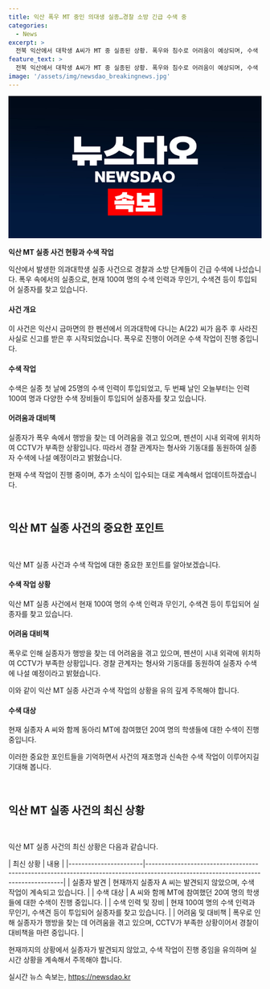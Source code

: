 ```yaml
---
title: 익산 폭우 MT 중인 의대생 실종…경찰 소방 긴급 수색 중
categories:
  - News
excerpt: >
  전북 익산에서 대학생 A씨가 MT 중 실종된 상황. 폭우와 침수로 어려움이 예상되며, 수색 인력 100여 명과 무인기, 수색견을 동원해 수색 중. 경찰은 술을 마셔 늦게 신고된 점과 CCTV 부족을 어려움으로 언급. 형사와 기동대를 동원해 수색 계획.
feature_text: >
  전북 익산에서 대학생 A씨가 MT 중 실종된 상황. 폭우와 침수로 어려움이 예상되며, 수색 인력 100여 명과 무인기, 수색견을 동원해 수색 중. 경찰은 술을 마셔 늦게 신고된 점과 CCTV 부족을 어려움으로 언급. 형사와 기동대를 동원해 수색 계획.
image: '/assets/img/newsdao_breakingnews.jpg'
---
```


<p><img src="/assets/img/newsdao_breakingnews.jpg" alt="implanttips 속보" /></p>

<p><strong>익산 MT 실종 사건 현황과 수색 작업</strong></p>

<p>익산에서 발생한 의과대학생 실종 사건으로 경찰과 소방 단계들이 긴급 수색에 나섰습니다. 폭우 속에서의 실종으로, 현재 100여 명의 수색 인력과 무인기, 수색견 등이 투입되어 실종자를 찾고 있습니다.</p>

<h4>사건 개요</h4>

<p>이 사건은 익산시 금마면의 한 펜션에서 의과대학에 다니는 A(22) 씨가 음주 후 사라진 사실로 신고를 받은 후 시작되었습니다. 폭우로 진행이 어려운 수색 작업이 진행 중입니다.</p>

<h4>수색 작업</h4>

<p>수색은 실종 첫 날에 25명의 수색 인력이 투입되었고, 두 번째 날인 오늘부터는 인력 100여 명과 다양한 수색 장비들이 투입되어 실종자를 찾고 있습니다.</p>

<h4>어려움과 대비책</h4>

<p>실종자가 폭우 속에서 행방을 찾는 데 어려움을 겪고 있으며, 펜션이 시내 외곽에 위치하여 CCTV가 부족한 상황입니다. 따라서 경찰 관계자는 형사와 기동대를 동원하여 실종자 수색에 나설 예정이라고 밝혔습니다.</p>

<p>현재 수색 작업이 진행 중이며, 추가 소식이 입수되는 대로 계속해서 업데이트하겠습니다.</p>

<p data-ke-size="size16">&nbsp;</p>

<h2 data-ke-size="size26">익산 MT 실종 사건의 중요한 포인트</h2>

<p data-ke-size="size16">&nbsp;</p>

<p>익산 MT 실종 사건과 수색 작업에 대한 중요한 포인트를 알아보겠습니다.</p>

<h4><strong>수색 작업 상황</strong></h4>

<p>익산 MT 실종 사건에서 현재 100여 명의 수색 인력과 무인기, 수색견 등이 투입되어 실종자를 찾고 있습니다.</p>

<h4><strong>어려움 대비책</strong></h4>

<p>폭우로 인해 실종자가 행방을 찾는 데 어려움을 겪고 있으며, 펜션이 시내 외곽에 위치하여 CCTV가 부족한 상황입니다. 경찰 관계자는 형사와 기동대를 동원하여 실종자 수색에 나설 예정이라고 밝혔습니다.</p>

<p>이와 같이 익산 MT 실종 사건과 수색 작업의 상황을 유의 깊게 주목해야 합니다.</p>

<h4><strong>수색 대상</strong></h4>

<p>현재 실종자 A 씨와 함께 동아리 MT에 참여했던 20여 명의 학생들에 대한 수색이 진행 중입니다.</p>

<p>이러한 중요한 포인트들을 기억하면서 사건의 재조명과 신속한 수색 작업이 이루어지길 기대해 봅니다.</p>

<p data-ke-size="size16">&nbsp;</p>

<h2 data-ke-size="size26">익산 MT 실종 사건의 최신 상황</h2>

<p data-ke-size="size16">&nbsp;</p>

<p>익산 MT 실종 사건의 최신 상황은 다음과 같습니다.</p>

<p>| 최신 상황               | 내용                                                                                                                             |
|-----------------------|----------------------------------------------------------------------------------------------------------------------------------|
| 실종자 발견            | 현재까지 실종자 A 씨는 발견되지 않았으며, 수색 작업이 계속되고 있습니다.                                             |
| 수색 대상              | A 씨와 함께 MT에 참여했던 20여 명의 학생들에 대한 수색이 진행 중입니다.                                                   |
| 수색 인력 및 장비      | 현재 100여 명의 수색 인력과 무인기, 수색견 등이 투입되어 실종자를 찾고 있습니다.                                         |
| 어려움 및 대비책      | 폭우로 인해 실종자가 행방을 찾는 데 어려움을 겪고 있으며, CCTV가 부족한 상황이어서 경찰이 대비책을 마련 중입니다.     |</p>

<p>현재까지의 상황에서 실종자가 발견되지 않았고, 수색 작업이 진행 중임을 유의하며 실시간 상황을 계속해서 주목해야 합니다.</p>
실시간 뉴스 속보는, <a href="https://newsdao.kr" rel="dofollow">https://newsdao.kr</a>


